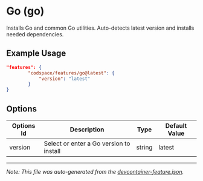 
# Go (go)

Installs Go and common Go utilities. Auto-detects latest version and installs needed dependencies.

## Example Usage

```json
"features": {
        "codspace/features/go@latest": {
            "version": "latest"
        }
}
```

## Options

| Options Id | Description | Type | Default Value |
|-----|-----|-----|-----|
| version | Select or enter a Go version to install | string | latest |

---

_Note: This file was auto-generated from the [devcontainer-feature.json](https://github.com/codspace/features/blob/main/src/go/devcontainer-feature.json)._
